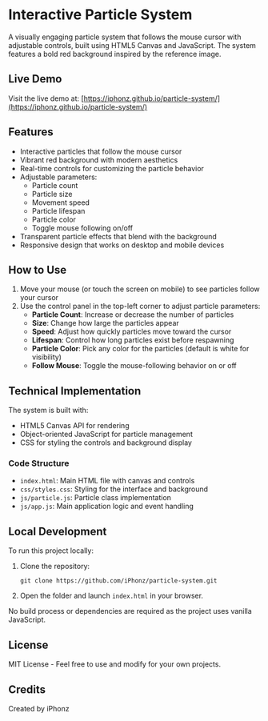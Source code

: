 # Interactive Particle System

A visually engaging particle system that follows the mouse cursor with adjustable controls, built using HTML5 Canvas and JavaScript. The system features a bold red background inspired by the reference image.

## Live Demo

Visit the live demo at: [https://iphonz.github.io/particle-system/](https://iphonz.github.io/particle-system/)

## Features

- Interactive particles that follow the mouse cursor
- Vibrant red background with modern aesthetics
- Real-time controls for customizing the particle behavior
- Adjustable parameters:
  - Particle count
  - Particle size
  - Movement speed
  - Particle lifespan
  - Particle color
  - Toggle mouse following on/off
- Transparent particle effects that blend with the background
- Responsive design that works on desktop and mobile devices

## How to Use

1. Move your mouse (or touch the screen on mobile) to see particles follow your cursor
2. Use the control panel in the top-left corner to adjust particle parameters:
   - **Particle Count**: Increase or decrease the number of particles
   - **Size**: Change how large the particles appear
   - **Speed**: Adjust how quickly particles move toward the cursor
   - **Lifespan**: Control how long particles exist before respawning
   - **Particle Color**: Pick any color for the particles (default is white for visibility)
   - **Follow Mouse**: Toggle the mouse-following behavior on or off

## Technical Implementation

The system is built with:
- HTML5 Canvas API for rendering
- Object-oriented JavaScript for particle management
- CSS for styling the controls and background display

### Code Structure

- `index.html`: Main HTML file with canvas and controls
- `css/styles.css`: Styling for the interface and background
- `js/particle.js`: Particle class implementation
- `js/app.js`: Main application logic and event handling

## Local Development

To run this project locally:

1. Clone the repository:
   ```
   git clone https://github.com/iPhonz/particle-system.git
   ```

2. Open the folder and launch `index.html` in your browser.

No build process or dependencies are required as the project uses vanilla JavaScript.

## License

MIT License - Feel free to use and modify for your own projects.

## Credits

Created by iPhonz